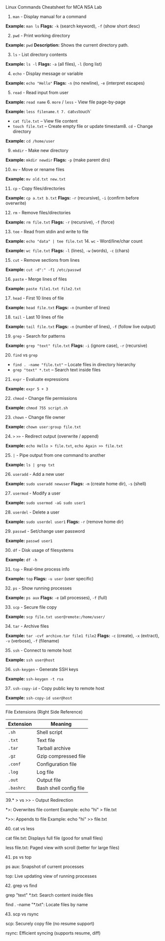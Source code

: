 Linux Commands Cheatsheet for MCA NSA Lab

 1. `man` - Display manual for a command

**Example:** `man ls`
**Flags:** `-k` (search keyword), `-f` (show short desc)

 2. `pwd` - Print working directory

**Example:** `pwd`
**Description:** Shows the current directory path.

3. `ls` - List directory contents

**Example:** `ls -l`
**Flags:** `-a` (all files), `-l` (long list)

 4. `echo` - Display message or variable

**Example:** `echo "Hello"`
**Flags:** `-n` (no newline), `-e` (interpret escapes)

 5. `read` - Read input from user

**Example:** `read name`
 6. `more` / `less` - View file page-by-page

**Example:** `less filename.t 7. `cat` vs `touch`

* `cat file.txt` – View file content
* `touch file.txt` – Create empty file or update timestam8. `cd` - Change directory

**Example:** `cd /home/user`

 9. `mkdir` - Make new directory

**Example:** `mkdir newdir`
**Flags:** `-p` (make parent dirs)

 10. `mv` - Move or rename files

**Example:** `mv old.txt new.txt`

 11. `cp` - Copy files/directories

**Example:** `cp a.txt b.txt`
**Flags:** `-r` (recursive), `-i` (confirm before overwrite)

12. `rm` - Remove files/directories

**Example:** `rm file.txt`
**Flags:** `-r` (recursive), `-f` (force)

13. `tee` - Read from stdin and write to file

**Example:** `echo "data" | tee file.txt`
 14. `wc` - Word/line/char count

**Example:** `wc file.txt`
**Flags:** `-l` (lines), `-w` (words), `-c` (chars)

 15. `cut` - Remove sections from lines

**Example:** `cut -d":" -f1 /etc/passwd`

 16. `paste` - Merge lines of files

**Example:** `paste file1.txt file2.txt`

 17. `head` - First 10 lines of file

**Example:** `head file.txt`
**Flags:** `-n` (number of lines)

18. `tail` - Last 10 lines of file

**Example:** `tail file.txt`
**Flags:** `-n` (number of lines), `-f` (follow live output)

19. `grep` - Search for patterns

**Example:** `grep "text" file.txt`
**Flags:** `-i` (ignore case), `-r` (recursive)

 20. `find` vs `grep`

* `find . -name "file.txt"` – Locate files in directory hierarchy
* `grep "text" *.txt` – Search text inside files

21. `expr` - Evaluate expressions

**Example:** `expr 5 + 3`

22. `chmod` - Change file permissions

**Example:** `chmod 755 script.sh`

23. `chown` - Change file owner

**Example:** `chown user:group file.txt`

 24. `>` `>>` - Redirect output (overwrite / append)

**Example:** `echo Hello > file.txt`, `echo Again >> file.txt`

 25. `|` - Pipe output from one command to another

**Example:** `ls | grep txt`

26. `useradd` - Add a new user

**Example:** `sudo useradd newuser`
**Flags:** `-m` (create home dir), `-s` (shell)

27. `usermod` - Modify a user

**Example:** `sudo usermod -aG sudo user1`

28. `userdel` - Delete a user

**Example:** `sudo userdel user1`
**Flags:** `-r` (remove home dir)

 29. `passwd` - Set/change user password

**Example:** `passwd user1`

 30. `df` - Disk usage of filesystems

**Example:** `df -h`

 31. `top` - Real-time process info

**Example:** `top`
**Flags:** `-u user` (user specific)

 32. `ps` - Show running processes

**Example:** `ps aux`
**Flags:** `-e` (all processes), `-f` (full)

 33. `scp` - Secure file copy

**Example:** `scp file.txt user@remote:/home/user/`

 34. `tar` - Archive files

**Example:** `tar -cvf archive.tar file1 file2`
**Flags:** `-c` (create), `-x` (extract), `-v` (verbose), `-f` (filename)

 35. `ssh` - Connect to remote host

**Example:** `ssh user@host`

 36. `ssh-keygen` - Generate SSH keys

**Example:** `ssh-keygen -t rsa`

 37. `ssh-copy-id` - Copy public key to remote host

**Example:** `ssh-copy-id user@host`

---

File Extensions (Right Side Reference)

| Extension | Meaning                |
| --------- | ---------------------- |
| `.sh`     | Shell script           |
| `.txt`    | Text file              |
| `.tar`    | Tarball archive        |
| `.gz`     | Gzip compressed file   |
| `.conf`   | Configuration file     |
| `.log`    | Log file               |
| `.out`    | Output file            |
| `.bashrc` | Bash shell config file |


39.* > vs >> - Output Redirection

*>: Overwrites file content
Example: echo "hi" > file.txt

*>>: Appends to file
Example: echo "hi" >> file.txt

40. cat vs less

cat file.txt: Displays full file (good for small files)

less file.txt: Paged view with scroll (better for large files)

41. ps vs top

ps aux: Snapshot of current processes

top: Live updating view of running processes

42. grep vs find

grep "text" *.txt: Search content inside files

find . -name "*.txt": Locate files by name

43. scp vs rsync

scp: Securely copy file (no resume support)

rsync: Efficient syncing (supports resume, diff)

